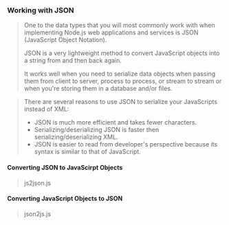 ### Working with JSON
> One to the data types that you will most commonly work with when implementing Node.js web applications and services is JSON (JavaScript Object Notation).
>
> JSON is a very lightweight method to convert JavaScript objects into a string from and then back again.
>
> It works well when you need to serialize data objects when passing them from client to server, process to process, or stream to stream or when you're storing them in a database and/or files.

> There are several reasons to use JSON to serialize your JavaScripts instead of XML:
> - JSON is much more efficient and takes fewer characters.
> - Serializing/deserializing JSON is faster then serializing/deserializing XML.
> - JSON is easier to read from developer's perspective because its syntax is similar to that of JavaScript.

#### Converting JSON to JavaScirpt Objects
> js2json.js

#### Converting JavaScript Objects to JSON
> json2js.js


